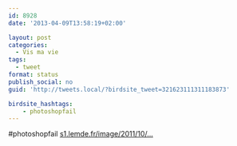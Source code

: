 ```yaml
---
id: 8928
date: '2013-04-09T13:58:19+02:00'

layout: post
categories:
  - Vis ma vie
tags:
  - tweet
format: status
publish_social: no
guid: 'http://tweets.local/?birdsite_tweet=321623111311183873'

birdsite_hashtags:
    - photoshopfail
---
```


\#photoshopfail [s1.lemde.fr/image/2011/10/…](http://s1.lemde.fr/image/2011/10/07/534x0/1583810_7_8127_dans-l-immediat-la-cnil-et-l-inria-ont-d-abord_f8f7f6704ddf37d4e35a9d3e8a343e4b.jpg)
